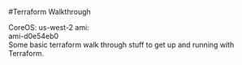 #Terraform Walkthrough


CoreOS: us-west-2 ami:  
ami-d0e54eb0  
Some basic terraform walk through stuff to get up and running with Terraform. 
